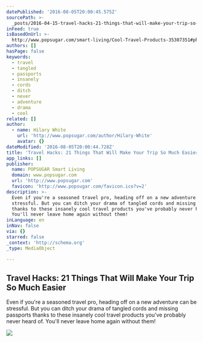 ```yaml
---
datePublished: '2016-08-05T20:00:45.575Z'
sourcePath: >-
  _posts/2016-04-15-travel-hacks-21-things-that-will-make-your-trip-so-much-eas.md
inFeed: true
isBasedOnUrl: >-
  http://www.popsugar.com/smart-living/Cool-Travel-Products-35307351#photo-35307351
authors: []
hasPage: false
keywords:
  - travel
  - tangled
  - passports
  - insanely
  - cords
  - ditch
  - never
  - adventure
  - drama
  - cool
related: []
author:
  - name: Hilary White
    url: 'http://www.popsugar.com/author/Hilary-White'
    avatar: {}
dateModified: '2016-08-05T20:00:44.728Z'
title: 'Travel Hacks: 21 Things That Will Make Your Trip So Much Easier'
app_links: []
publisher:
  name: POPSUGAR Smart Living
  domain: www.popsugar.com
  url: 'http://www.popsugar.com'
  favicon: 'http://www.popsugar.com/favicon.ico?v=2'
description: >-
  Even if you're a seasoned travel pro, heading off on a new adventure can be
  stressful. But you can ditch your drama of tangled cords and missing passports
  thanks to these insanely cool travel products you've probably never heard of.
  You'll never leave home again without them!
inLanguage: en
inNav: false
via: {}
starred: false
_context: 'http://schema.org'
_type: MediaObject

---
```

<article style=""><h1>Travel Hacks: 21 Things That Will Make Your Trip So Much Easier</h1><p>Even if you're a seasoned travel pro, heading off on a new adventure can be stressful. But you can ditch your drama of tangled cords and missing passports thanks to these insanely cool travel products you've probably never heard of. You'll never leave home again without them!</p><img src="https://s3-us-west-2.amazonaws.com/the-grid-img/p/6f139da67415feda042aa9d08f8ff06af5167c71.jpg" /></article>